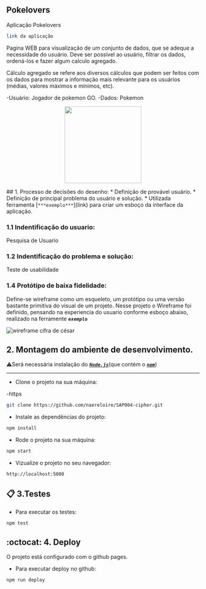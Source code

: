 ## Pokelovers
Aplicação Pokelovers
```sh
link da aplicação
```

Pagina WEB para visualização de um conjunto de dados, que se adeque a necessidade do usuário. Deve ser possível ao usuário, filtrar os dados, ordená-los e fazer algum calculo agregado.

Cálculo agregado se refere aos diversos cálculos que podem ser feitos com os dados para mostrar a informação mais relevante para os usuários (médias, valores máximos e mínimos, etc).

-Usuário: Jogador de pokemon GO.
-Dados: Pokemon
<p align="center">
<img src="https://media.giphy.com/media/vnGlErQHuF9BK/giphy.gif" width="200" heigth="200"> 
</p>
## 1. Processo de decisões do desenho:
* Definição de provável usuário. 
* Definição de principal problema do usuário e solução.
* Utilizada ferramenta [<code>***exemplo***</code>](link) para criar um esboço da interface da aplicação.

### 1.1 Indentificação do usuario:
Pesquisa de Usuario

### 1.2 Indentificação do problema e solução:
Teste de usabilidade 


### 1.4 Protótipo de baixa fidelidade:
Define-se wireframe como um esqueleto, um protótipo ou uma versão bastante primitiva do visual de um projeto.
Nesse projeto o Wireframe foi definido, pensando na experiencia do usuario conforme esboço abaixo, realizado na ferramente <code>***exemplo***</code>


![wireframe cifra de césar]()

## 2. Montagem do ambiente de desenvolvimento.

:warning:Será necessária instalação do [<code>***Node.js***</code>](https://nodejs.org/en/)(que contém o [<code>***npm***</code>](https://docs.npmjs.com/))
****

* Clone o projeto na sua máquina:

-https
```sh
git clone https://github.com/naereloire/SAP004-cipher.git
```

* Instale as dependências do projeto: 
```sh
npm install
```
* Rode o projeto na sua máquina:
```sh
npm start
```
* Vizualize o projeto no seu navegador:
```sh
http://localhost:5000
```
## :clipboard: 3.Testes
* Para executar os testes:
```sh
npm test
```
## :octocat: 4. Deploy
O projeto está configurado com o github pages.
* Para executar deploy no github:
```sh
npm run deploy
```


